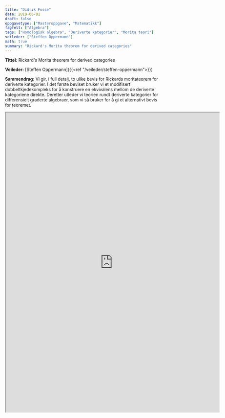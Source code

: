 ```yaml
---
title: "Didrik Fosse"
date: 2019-06-01
draft: false
oppgavetype: ["Masteroppgave", "Matematikk"]
fagfelt: ["Algebra"]
tags: ["Homologisk algebra", "Deriverte kategorier", "Morita teori"]
veileder: ["Steffen Oppermann"]
math: true
summary: "Rickard's Morita theorem for derived categories"
---
```


**Tittel:** Rickard's Morita theorem for derived categories

**Veileder:** [Steffen Oppermann]({{<ref "/veileder/steffen-oppermann">}}) 

**Sammendrag:** Vi gir, i full detalj, to ulike bevis for Rickards moritateorem for deriverte kategorier. I det første beviset bruker vi et modifisert dobbeltkjedekompleks for å konstruere en ekvivalens mellom de deriverte kategoriene direkte. Deretter utleder vi teorien rundt deriverte kategorier for differensielt graderte algebraer, som vi så bruker for å gi et alternativt bevis for teoremet.

<iframe src="https://drive.google.com/file/d/1M28HO5tUbeWDcX4kqMWoVfD3qMLjHx2w/preview" width="700" height="980" allow="autoplay"></iframe>
